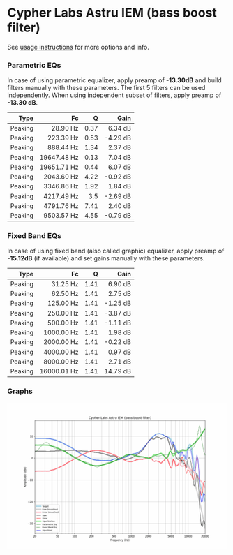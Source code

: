 # Cypher Labs Astru IEM (bass boost filter)
See [usage instructions](https://github.com/jaakkopasanen/AutoEq#usage) for more options and info.

### Parametric EQs
In case of using parametric equalizer, apply preamp of **-13.30dB** and build filters manually
with these parameters. The first 5 filters can be used independently.
When using independent subset of filters, apply preamp of **-13.30 dB**.

| Type    | Fc          |    Q | Gain     |
|--------:|------------:|-----:|---------:|
| Peaking | 28.90 Hz    | 0.37 | 6.34 dB  |
| Peaking | 223.39 Hz   | 0.53 | -4.29 dB |
| Peaking | 888.44 Hz   | 1.34 | 2.37 dB  |
| Peaking | 19647.48 Hz | 0.13 | 7.04 dB  |
| Peaking | 19651.71 Hz | 0.44 | 6.07 dB  |
| Peaking | 2043.60 Hz  | 4.22 | -0.92 dB |
| Peaking | 3346.86 Hz  | 1.92 | 1.84 dB  |
| Peaking | 4217.49 Hz  | 3.5  | -2.69 dB |
| Peaking | 4791.76 Hz  | 7.41 | 2.40 dB  |
| Peaking | 9503.57 Hz  | 4.55 | -0.79 dB |

### Fixed Band EQs
In case of using fixed band (also called graphic) equalizer, apply preamp of **-15.12dB**
(if available) and set gains manually with these parameters.

| Type    | Fc          |    Q | Gain     |
|--------:|------------:|-----:|---------:|
| Peaking | 31.25 Hz    | 1.41 | 6.90 dB  |
| Peaking | 62.50 Hz    | 1.41 | 2.75 dB  |
| Peaking | 125.00 Hz   | 1.41 | -1.25 dB |
| Peaking | 250.00 Hz   | 1.41 | -3.87 dB |
| Peaking | 500.00 Hz   | 1.41 | -1.11 dB |
| Peaking | 1000.00 Hz  | 1.41 | 1.98 dB  |
| Peaking | 2000.00 Hz  | 1.41 | -0.22 dB |
| Peaking | 4000.00 Hz  | 1.41 | 0.97 dB  |
| Peaking | 8000.00 Hz  | 1.41 | 2.71 dB  |
| Peaking | 16000.01 Hz | 1.41 | 14.79 dB |

### Graphs
![](./Cypher%20Labs%20Astru%20IEM%20(bass%20boost%20filter).png)